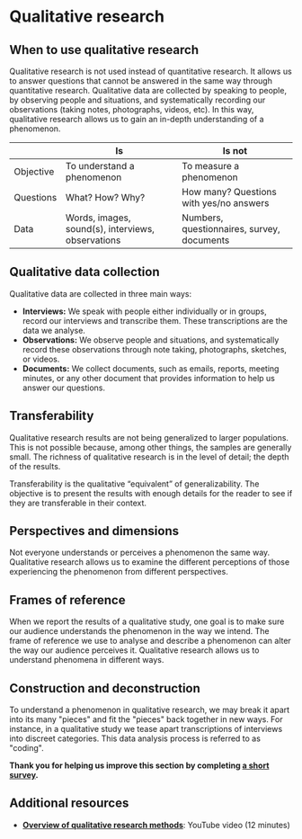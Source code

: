 # Qualitative research

## When to use qualitative research
Qualitative research is not used instead of quantitative research. It allows us to answer questions that cannot be answered in the same way through quantitative research. Qualitative data are collected by speaking to people, by observing people and situations, and systematically recording our observations (taking notes, photographs, videos, etc). In this way, qualitative research allows us to gain an in-depth understanding of a phenomenon.

| | Is | Is not|
| ---- | ---- | ---- |
| Objective | To understand a phenomenon | To measure a phenomenon |
| Questions | What? How? Why? | How many? Questions with yes/no answers |
| Data | Words, images, sound(s), interviews, observations | Numbers, questionnaires, survey, documents |

## Qualitative data collection
Qualitative data are collected in three main ways:

* **Interviews:** We speak with people either individually or in groups, record our interviews and transcribe them. These transcriptions are the data we analyse.
* **Observations:** We observe people and situations, and systematically record these observations through note taking, photographs, sketches, or videos.
* **Documents:** We collect documents, such as emails, reports, meeting minutes, or any other document that provides information to help us answer our questions.

## Transferability
Qualitative research results are not being generalized to larger populations. This is not possible because, among other things, the samples are generally small. The richness of qualitative research is in the level of detail; the depth of the results. 

Transferability is the qualitative “equivalent” of generalizability. The objective is to present the results with enough details for the reader to see if they are transferable in their context.

## Perspectives and dimensions
Not everyone understands or perceives a phenomenon the same way. Qualitative research allows us to examine the different perceptions of those experiencing the phenomenon from different perspectives.

## Frames of reference
When we report the results of a qualitative study, one goal is to make sure our audience understands the phenomenon in the way we intend. The frame of reference we use to analyse and describe a phenomenon can alter the way our audience perceives it.
Qualitative research allows us to understand phenomena in different ways.

## Construction and deconstruction
To understand a phenomenon in qualitative research, we may break it apart into its many "pieces" and fit the "pieces" back together in new ways. For instance, in a qualitative study we tease apart transcriptions of interviews into discreet categories. This data analysis process is referred to as "coding".

**Thank you for helping us improve this section by completing <a href="https://forms.gle/uapSf5tUbSz65P1s6" target="_blank">a short survey</a>.**

## Additional resources
* **<a href="https://www.youtube.com/watch?v=IsAUNs-IoSQ" target="_blank">Overview of qualitative research methods</a>**: YouTube video (12 minutes)
